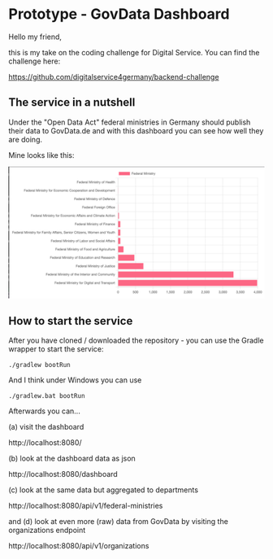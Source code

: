 # Prototype - GovData Dashboard

Hello my friend,

this is my take on the coding challenge for Digital Service.
You can find the challenge here:

https://github.com/digitalservice4germany/backend-challenge

## The service in a nutshell

Under the "Open Data Act" federal ministries in Germany should publish their data to GovData.de 
and with this dashboard you can see how well they are doing.

Mine looks like this:

![Service Screenshot](service-screenshot.png)

## How to start the service

After you have cloned / downloaded the repository - you can use the Gradle wrapper to start the service:

    ./gradlew bootRun

And I think under Windows you can use

    ./gradlew.bat bootRun

Afterwards you can...

(a) visit the dashboard

http://localhost:8080/

(b) look at the dashboard data as json

http://localhost:8080/dashboard

(c) look at the same data but aggregated to departments

http://localhost:8080/api/v1/federal-ministries

and (d) look at even more (raw) data from GovData by visiting the organizations endpoint 

http://localhost:8080/api/v1/organizations